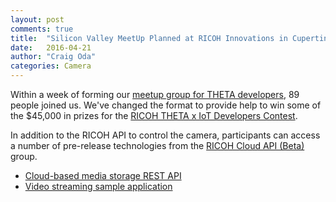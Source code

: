 ```yaml
---
layout: post
comments: true
title:  "Silicon Valley MeetUp Planned at RICOH Innovations in Cupertino"
date:   2016-04-21
author: "Craig Oda"
categories: Camera
---
```


Within a week of forming our
[meetup group for THETA developers](http://www.meetup.com/RICOH-THETA-Developers-SF-Bay-Area/events/230383770/),
89 people joined us. We've changed the format to provide help to win some of the
$45,000 in prizes for the
[RICOH THETA x IoT Developers Contest](http://theta360.guide/contest/).

In addition to the RICOH API to control the camera, participants can
access a number of pre-release technologies from the
[RICOH Cloud API (Beta)](http://docs.ricohapi.com/) group.

* [Cloud-based media storage REST API](https://github.com/ricohapi/media-storage-rest)
* [Video streaming sample application](https://github.com/ricohapi/video-streaming-sample-app)
 

